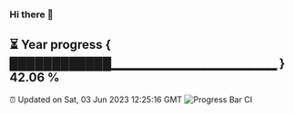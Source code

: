 ### Hi there 👋
⏳ Year progress { ████████████▁▁▁▁▁▁▁▁▁▁▁▁▁▁▁▁▁▁ } 42.06 %
---
⏰ Updated on Sat, 03 Jun 2023 12:25:16 GMT
![Progress Bar CI](https://github.com/liununu/liununu/workflows/Progress%20Bar%20CI/badge.svg)

